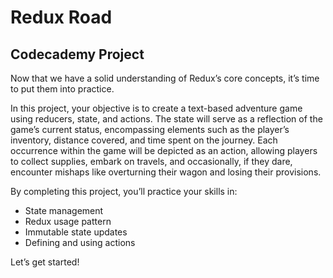 # Redux Road

## Codecademy Project

Now that we have a solid understanding of Redux’s core concepts, it’s time to put them into practice.

In this project, your objective is to create a text-based adventure game using reducers, state, and actions. The state will serve as a reflection of the game’s current status, encompassing elements such as the player’s inventory, distance covered, and time spent on the journey. Each occurrence within the game will be depicted as an action, allowing players to collect supplies, embark on travels, and occasionally, if they dare, encounter mishaps like overturning their wagon and losing their provisions.

By completing this project, you’ll practice your skills in:

- State management
- Redux usage pattern
- Immutable state updates
- Defining and using actions

Let’s get started!